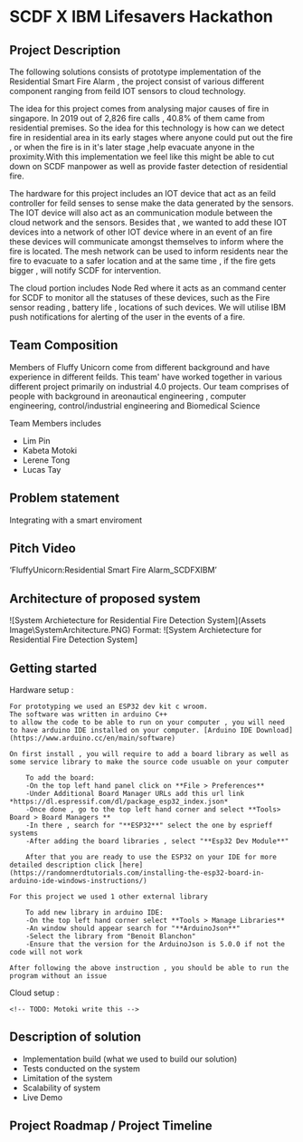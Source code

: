
# SCDF X IBM Lifesavers Hackathon 

## Project Description
The following solutions consists of prototype implementation of the Residential Smart Fire Alarm , the project 
consist of various different component ranging from feild IOT sensors to cloud technology. 

The idea for this project comes from analysing major causes of fire in singapore. In 2019 out of 2,826 fire calls , 
40.8% of them came from residential premises. So the idea for this technology is how can we detect fire in residential 
area in its early stages where anyone could put out the fire , or when the fire is in it's later stage ,help evacuate 
anyone in the proximity.With this implementation we feel like this might be able to cut down on SCDF manpower as well as 
provide faster detection of residential fire.  

The hardware for this project includes an IOT device that act as an feild controller for feild senses to sense make the 
data generated by the sensors. The IOT device will also act as an communication module between the cloud network and the 
sensors. Besides that , we wanted to add these IOT devices into a network of other IOT device where in an event of an fire 
these devices will communicate amongst themselves to  inform where the fire is located. The mesh network can be used to inform 
residents near the fire to evacuate to a safer location and at the same time , if the fire gets bigger , will notify SCDF for 
intervention. 

The cloud portion includes Node Red where it acts as an command center for SCDF to monitor all the statuses of these devices,
such as the Fire sensor reading , battery life , locations of such devices. We will utilise IBM push notifications for alerting 
of the user in the events of a fire. 
    
## Team Composition

Members of Fluffy Unicorn come from different background and have experience in different feilds. This team'
have worked together in various different project primarily on industrial 4.0 projects. Our team comprises of
people with background in areonautical engineering , computer engineering, control/industrial engineering and 
Biomedical Science


Team Members includes
- Lim Pin
- Kabeta Motoki
- Lerene Tong 
- Lucas Tay

## Problem statement
   Integrating with a smart enviroment

## Pitch Video
‘FluffyUnicorn:Residential Smart Fire Alarm_SCDFXIBM’
<!-- TODO: Insert youtube pitch link in here-->

## Architecture of proposed system
<!-- TODO: insert archietecture and basic write up here-->
![System Archietecture for Residential Fire Detection System](Assets Image\SystemArchitecture.PNG)
Format: ![System Archietecture for Residential Fire Detection System]

## Getting started
Hardware setup :
```
For prototyping we used an ESP32 dev kit c wroom.
The software was written in arduino C++ 
to allow the code to be able to run on your computer , you will need to have arduino IDE installed on your computer. [Arduino IDE Download](https://www.arduino.cc/en/main/software)

On first install , you will require to add a board library as well as some service library to make the source code usuable on your computer

    To add the board:
    -On the top left hand panel click on **File > Preferences**
    -Under Additional Board Manager URLs add this url link *https://dl.espressif.com/dl/package_esp32_index.json*
    -Once done , go to the top left hand corner and select **Tools> Board > Board Managers **  
    -In there , search for "**ESP32**" select the one by esprieff systems
    -After adding the board libraries , select "**Esp32 Dev Module**"

    After that you are ready to use the ESP32 on your IDE for more detailed description click [here](https://randomnerdtutorials.com/installing-the-esp32-board-in-arduino-ide-windows-instructions/)

For this project we used 1 other external library 

    To add new library in arduino IDE: 
    -On the top left hand corner select **Tools > Manage Libraries**
    -An window should appear search for "**ArduinoJson**"
    -Select the library from "Benoit Blanchon"
    -Ensure that the version for the ArduinoJson is 5.0.0 if not the code will not work

After following the above instruction , you should be able to run the program without an issue

```    
Cloud setup :
```
<!-- TODO: Motoki write this -->
```

## Description of solution
    
- Implementation build (what we used to build our solution) 
- Tests conducted on the system
- Limitation of the system
- Scalability of system
- Live Demo
    <!-- TODO: Link to actual solution here --> 

## Project Roadmap / Project Timeline
 <!-- TODO: insert Project Roadmap and Project timeline write up here-->









